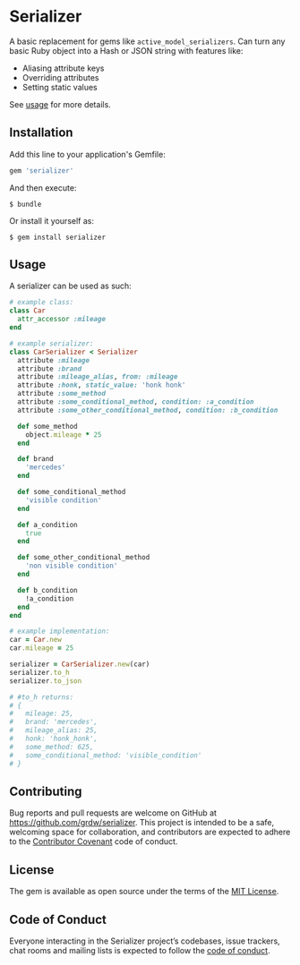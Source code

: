 # Serializer

A basic replacement for gems like `active_model_serializers`. Can turn any
basic Ruby object into a Hash or JSON string with features like:

- Aliasing attribute keys
- Overriding attributes
- Setting static values

See [usage](#usage) for more details.

## Installation

Add this line to your application's Gemfile:

```ruby
gem 'serializer'
```

And then execute:

    $ bundle

Or install it yourself as:

    $ gem install serializer

## Usage

A serializer can be used as such:

```ruby
# example class:
class Car
  attr_accessor :mileage
end

# example serializer:
class CarSerializer < Serializer
  attribute :mileage
  attribute :brand
  attribute :mileage_alias, from: :mileage
  attribute :honk, static_value: 'honk honk'
  attribute :some_method
  attribute :some_conditional_method, condition: :a_condition
  attribute :some_other_conditional_method, condition: :b_condition

  def some_method
    object.mileage * 25
  end

  def brand
    'mercedes'
  end

  def some_conditional_method
    'visible condition'
  end

  def a_condition
    true
  end

  def some_other_conditional_method
    'non visible condition'
  end

  def b_condition
    !a_condition
  end
end

# example implementation:
car = Car.new
car.mileage = 25

serializer = CarSerializer.new(car)
serializer.to_h
serializer.to_json

# #to_h returns:
# {
#   mileage: 25,
#   brand: 'mercedes',
#   mileage_alias: 25,
#   honk: 'honk_honk',
#   some_method: 625,
#   some_conditional_method: 'visible_condition'
# }

```

## Contributing

Bug reports and pull requests are welcome on GitHub at https://github.com/grdw/serializer. This project is intended to be a safe, welcoming space for collaboration, and contributors are expected to adhere to the [Contributor Covenant](http://contributor-covenant.org) code of conduct.

## License

The gem is available as open source under the terms of the [MIT License](https://opensource.org/licenses/MIT).

## Code of Conduct

Everyone interacting in the Serializer project’s codebases, issue trackers, chat rooms and mailing lists is expected to follow the [code of conduct](https://github.com/grdw/serializer/blob/master/CODE_OF_CONDUCT.md).
